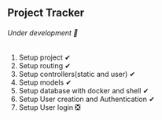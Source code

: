 ## Project Tracker
###### Under development 👷

1. Setup project ✔
2. Setup routing ✔
3. Setup controllers(static and user) ✔
4. Setup models ✔
5. Setup database with docker and shell ✔
6. Setup User creation and Authentication ✔
7. Setup User login ❎


